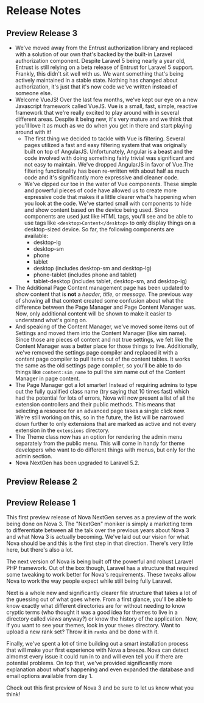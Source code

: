 # Release Notes

## Preview Release 3

- We've moved away from the Entrust authorization library and replaced with a solution of our own that's backed by the built-in Laravel authorization component. Despite Laravel 5 being nearly a year old, Entrust is still relying on a beta release of Entrust for Laravel 5 support. Frankly, this didn't sit well with us. We want something that's being actively maintained in a stable state. Nothing has changed about authorization, it's just that it's now code we've written instead of someone else.
- Welcome VueJS! Over the last few months, we've kept our eye on a new Javascript framework called VueJS. Vue is a small, fast, simple, reactive framework that we're really excited to play around with in several different areas. Despite it being new, it's very mature and we think that you'll love it as much as we do when you get in there and start playing around with it!
	- The first thing we decided to tackle with Vue is filtering. Several pages utilized a fast and easy filtering system that was originally built on top of AngularJS. Unfortunately, Angular is a beast and the code involved with doing something fairly trivial was significant and not easy to maintain. We've dropped AngularJS in favor of Vue.The filtering functionality has been re-written with about half as much code and it's significantly more expressive and cleaner code.
	- We've dipped our toe in the water of Vue components. These simple and powerful pieces of code have allowed us to create more expressive code that makes it a little clearer what's happening when you look at the code. We've started small with components to hide and show content based on the device being used. Since components are used just like HTML tags, you'll see and be able to use tags like `<desktop>Content</desktop>` to only display things on a desktop-sized device. So far, the following components are available:
		- desktop-lg
		- desktop-sm
		- phone
		- tablet
		- desktop (includes desktop-sm and desktop-lg)
		- phone-tablet (includes phone and tablet)
		- tablet-desktop (includes tablet, desktop-sm, and desktop-lg)
- The Additional Page Content management page has been updated to show content that is __not__ a _header_, _title_, or _message_. The previous way of showing all that content created some confusion about what the difference between the Page Manager and Page Content Manager was. Now, only additional content will be shown to make it easier to understand what's going on.
- And speaking of the Content Manager, we've moved some items out of Settings and moved them into the Content Manager (like sim name). Since those are pieces of content and not true settings, we felt like the Content Manager was a better place for those things to live. Additionally, we've removed the settings page compiler and replaced it with a content page compiler to pull items out of the content tables. It works the same as the old settings page compiler, so you'll be able to do things like `content:sim_name` to pull the sim name out of the Content Manager in page content.
- The Page Manager got a lot smarter! Instead of requiring admins to type out the fully qualified class name (try saying that 10 times fast) which had the potential for lots of errors, Nova will now present a list of all the extension controllers and their public methods. This means that selecting a resource for an advanced page takes a single click now. We're still working on this, so in the future, the list will be narrowed down further to only extensions that are marked as active and not every extension in the `extensions` directory.
- The Theme class now has an option for rendering the admin menu separately from the public menu. This will come in handy for theme developers who want to do different things with menus, but only for the admin section.
- Nova NextGen has been upgraded to Laravel 5.2.

## Preview Release 2

## Preview Release 1

This first preview release of Nova NextGen serves as a preview of the work being done on Nova 3. The "NextGen" moniker is simply a marketing term to differentiate between all the talk over the previous years about Nova 3 and what Nova 3 is actually becoming. We've laid out our vision for what Nova should be and this is the first step in that direction. There's very little here, but there's also a lot.

The next version of Nova is being built off the powerful and robust Laravel PHP framework. Out of the box though, Laravel has a structure that required some tweaking to work better for Nova's requirements. These tweaks allow Nova to work the way people expect while still being fully Laravel.

Next is a whole new and significantly clearer file structure that takes a lot of the guessing out of what goes where. From a first glance, you'll be able to know exactly what different directories are for without needing to know cryptic terms (who thought it was a good idea for themes to live in a directory called _views_ anyway?) or know the history of the application. Now, if you want to see your themes, look in your `themes` directory. Want to upload a new rank set? Throw it in `ranks` and be done with it.

Finally, we've spent a lot of time building out a smart installation process that will make your first experience with Nova a breeze. Nova can detect almomst every issue it could run in to and will even tell you if there are potential problems. On top that, we've provided significantly more explanation about what's happening and even expanded the database and email options available from day 1.

Check out this first preview of Nova 3 and be sure to let us know what you think!
